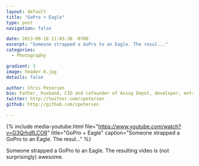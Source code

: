 ```yaml
---
layout: default
title: "GoPro + Eagle"
type: post
navigation: false

date: 2013-09-18 11:03:38 -0700
excerpt: "Someone strapped a GoPro to an Eagle. The resul..."
categories:
  - Photography

gradient: 3
image: header-8.jpg
details: false

author: Chris Petersen
bio: Father, husband, CIO and cofounder of Assay Depot, developer, entrepreneur and technologist.
twitter: http://twitter.com/cpetersen
github: http://github.com/cpetersen

---
```


{% include media-youtube.html file="https://www.youtube.com/watch?v=G3QrhdfLCO8" title="GoPro + Eagle" caption="Someone strapped a GoPro to an Eagle. The resul..." %}

Someone strapped a GoPro to an Eagle. The resulting video is (not surprisingly) awesome.
